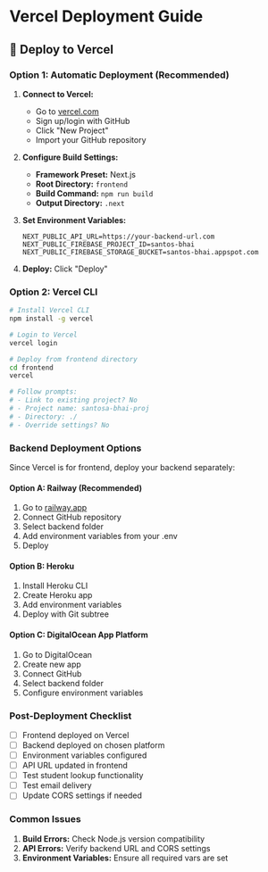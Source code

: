 # Vercel Deployment Guide

## 🚀 Deploy to Vercel

### Option 1: Automatic Deployment (Recommended)

1. **Connect to Vercel:**
   - Go to [vercel.com](https://vercel.com)
   - Sign up/login with GitHub
   - Click "New Project"
   - Import your GitHub repository

2. **Configure Build Settings:**
   - **Framework Preset:** Next.js
   - **Root Directory:** `frontend`
   - **Build Command:** `npm run build`
   - **Output Directory:** `.next`

3. **Set Environment Variables:**
   ```
   NEXT_PUBLIC_API_URL=https://your-backend-url.com
   NEXT_PUBLIC_FIREBASE_PROJECT_ID=santos-bhai
   NEXT_PUBLIC_FIREBASE_STORAGE_BUCKET=santos-bhai.appspot.com
   ```

4. **Deploy:** Click "Deploy"

### Option 2: Vercel CLI

```bash
# Install Vercel CLI
npm install -g vercel

# Login to Vercel
vercel login

# Deploy from frontend directory
cd frontend
vercel

# Follow prompts:
# - Link to existing project? No
# - Project name: santosa-bhai-proj
# - Directory: ./
# - Override settings? No
```

### Backend Deployment Options

Since Vercel is for frontend, deploy your backend separately:

#### Option A: Railway (Recommended)
1. Go to [railway.app](https://railway.app)
2. Connect GitHub repository
3. Select backend folder
4. Add environment variables from your .env
5. Deploy

#### Option B: Heroku
1. Install Heroku CLI
2. Create Heroku app
3. Add environment variables
4. Deploy with Git subtree

#### Option C: DigitalOcean App Platform
1. Go to DigitalOcean
2. Create new app
3. Connect GitHub
4. Select backend folder
5. Configure environment variables

### Post-Deployment Checklist

- [ ] Frontend deployed on Vercel
- [ ] Backend deployed on chosen platform
- [ ] Environment variables configured
- [ ] API URL updated in frontend
- [ ] Test student lookup functionality
- [ ] Test email delivery
- [ ] Update CORS settings if needed

### Common Issues

1. **Build Errors:** Check Node.js version compatibility
2. **API Errors:** Verify backend URL and CORS settings
3. **Environment Variables:** Ensure all required vars are set
